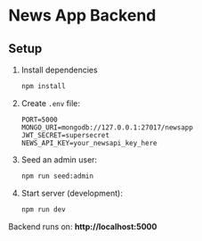 # News App Backend

## Setup
1. Install dependencies
   ```bash
   npm install
   ```

2. Create `.env` file:
   ```env
   PORT=5000
   MONGO_URI=mongodb://127.0.0.1:27017/newsapp
   JWT_SECRET=supersecret
   NEWS_API_KEY=your_newsapi_key_here
   ```

3. Seed an admin user:
   ```bash
   npm run seed:admin
   ```

4. Start server (development):
   ```bash
   npm run dev
   ```

Backend runs on: **http://localhost:5000**
